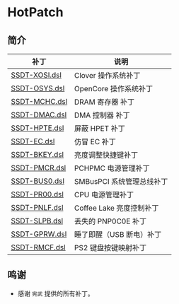 # HotPatch

## 简介

| 补丁                           | 说明                      |
| ------------------------------ | ------------------------- |
| [SSDT-XOSI.dsl](SSDT-XOSI.dsl) | Clover 操作系统补丁       |
| [SSDT-OSYS.dsl](SSDT-OSYS.dsl) | OpenCore 操作系统补丁     |
| [SSDT-MCHC.dsl](SSDT-MCHC.dsl) | DRAM 寄存器 补丁          |
| [SSDT-DMAC.dsl](SSDT-DMAC.dsl) | DMA 控制器 补丁           |
| [SSDT-HPTE.dsl](SSDT-HPTE.dsl) | 屏蔽 HPET 补丁            |
| [SSDT-EC.dsl](SSDT-EC.dsl)     | 仿冒 EC 补丁              |
| [SSDT-BKEY.dsl](SSDT-BKEY.dsl) | 亮度调整快捷键补丁        |
| [SSDT-PMCR.dsl](SSDT-PMCR.dsl) | PCHPMC 电源管理补丁       |
| [SSDT-BUS0.dsl](SSDT-BUS0.dsl) | SMBusPCI 系统管理总线补丁 |
| [SSDT-PR00.dsl](SSDT-PR00.dsl) | CPU 电源管理补丁          |
| [SSDT-PNLF.dsl](SSDT-PNLF.dsl) | Coffee Lake 亮度控制补丁  |
| [SSDT-SLPB.dsl](SSDT-SLPB.dsl) | 丢失的 PNP0C0E 补丁       |
| [SSDT-GPRW.dsl](SSDT-GPRW.dsl) | 睡了即醒（USB 断电）补丁  |
| [SSDT-RMCF.dsl](SSDT-RMCF.dsl) | PS2 键盘按键映射补丁      |

## 鸣谢

- 感谢 `宪武` 提供的所有补丁。 